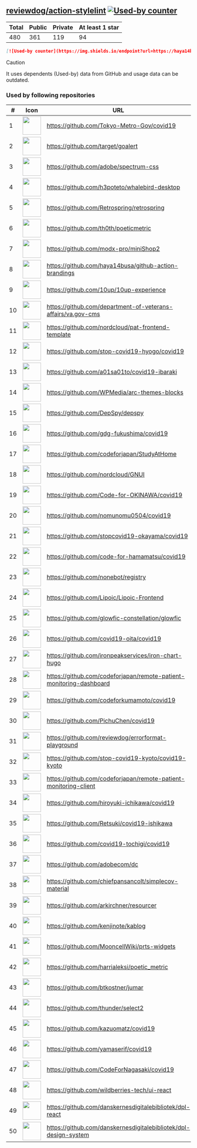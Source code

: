 





## [reviewdog/action-stylelint](https://github.com/reviewdog/action-stylelint) [![Used-by counter](https://img.shields.io/endpoint?url=https://haya14busa.github.io/github-used-by/data/reviewdog/action-stylelint/shieldsio.json)](https://github.com/haya14busa/github-used-by/tree/main/repo/reviewdog/action-stylelint)

| Total | Public | Private | At least 1 star
| ----- | ------ | ------- | ---------------
| 480 | 361 | 119 | 94 |

```md
[![Used-by counter](https://img.shields.io/endpoint?url=https://haya14busa.github.io/github-used-by/data/reviewdog/action-stylelint/shieldsio.json)](https://github.com/haya14busa/github-used-by/tree/main/repo/reviewdog/action-stylelint)
```

> [!CAUTION]
> It uses dependents (Used-by) data from GitHub and usage data can be outdated.

### Used by following repositories

| # | Icon | URL | Stars |
| -- | -- | -- | -- | 
|1|<img src="https://github.com/Tokyo-Metro-Gov.png" width=50 height=50>|https://github.com/Tokyo-Metro-Gov/covid19|6258|
|2|<img src="https://github.com/target.png" width=50 height=50>|https://github.com/target/goalert|2269|
|3|<img src="https://github.com/adobe.png" width=50 height=50>|https://github.com/adobe/spectrum-css|1207|
|4|<img src="https://github.com/h3poteto.png" width=50 height=50>|https://github.com/h3poteto/whalebird-desktop|903|
|5|<img src="https://github.com/Retrospring.png" width=50 height=50>|https://github.com/Retrospring/retrospring|266|
|6|<img src="https://github.com/th0th.png" width=50 height=50>|https://github.com/th0th/poeticmetric|235|
|7|<img src="https://github.com/modx-pro.png" width=50 height=50>|https://github.com/modx-pro/miniShop2|150|
|8|<img src="https://github.com/haya14busa.png" width=50 height=50>|https://github.com/haya14busa/github-action-brandings|142|
|9|<img src="https://github.com/10up.png" width=50 height=50>|https://github.com/10up/10up-experience|129|
|10|<img src="https://github.com/department-of-veterans-affairs.png" width=50 height=50>|https://github.com/department-of-veterans-affairs/va.gov-cms|99|
|11|<img src="https://github.com/nordcloud.png" width=50 height=50>|https://github.com/nordcloud/pat-frontend-template|58|
|12|<img src="https://github.com/stop-covid19-hyogo.png" width=50 height=50>|https://github.com/stop-covid19-hyogo/covid19|54|
|13|<img src="https://github.com/a01sa01to.png" width=50 height=50>|https://github.com/a01sa01to/covid19-ibaraki|41|
|14|<img src="https://github.com/WPMedia.png" width=50 height=50>|https://github.com/WPMedia/arc-themes-blocks|37|
|15|<img src="https://github.com/DepSpy.png" width=50 height=50>|https://github.com/DepSpy/depspy|35|
|16|<img src="https://github.com/gdg-fukushima.png" width=50 height=50>|https://github.com/gdg-fukushima/covid19|32|
|17|<img src="https://github.com/codeforjapan.png" width=50 height=50>|https://github.com/codeforjapan/StudyAtHome|31|
|18|<img src="https://github.com/nordcloud.png" width=50 height=50>|https://github.com/nordcloud/GNUI|30|
|19|<img src="https://github.com/Code-for-OKINAWA.png" width=50 height=50>|https://github.com/Code-for-OKINAWA/covid19|29|
|20|<img src="https://github.com/nomunomu0504.png" width=50 height=50>|https://github.com/nomunomu0504/covid19|28|
|21|<img src="https://github.com/stopcovid19-okayama.png" width=50 height=50>|https://github.com/stopcovid19-okayama/covid19|27|
|22|<img src="https://github.com/code-for-hamamatsu.png" width=50 height=50>|https://github.com/code-for-hamamatsu/covid19|26|
|23|<img src="https://github.com/nonebot.png" width=50 height=50>|https://github.com/nonebot/registry|22|
|24|<img src="https://github.com/Lipoic.png" width=50 height=50>|https://github.com/Lipoic/Lipoic-Frontend|19|
|25|<img src="https://github.com/glowfic-constellation.png" width=50 height=50>|https://github.com/glowfic-constellation/glowfic|17|
|26|<img src="https://github.com/covid19-oita.png" width=50 height=50>|https://github.com/covid19-oita/covid19|15|
|27|<img src="https://github.com/ironpeakservices.png" width=50 height=50>|https://github.com/ironpeakservices/iron-chart-hugo|12|
|28|<img src="https://github.com/codeforjapan.png" width=50 height=50>|https://github.com/codeforjapan/remote-patient-monitoring-dashboard|12|
|29|<img src="https://github.com/codeforkumamoto.png" width=50 height=50>|https://github.com/codeforkumamoto/covid19|11|
|30|<img src="https://github.com/PichuChen.png" width=50 height=50>|https://github.com/PichuChen/covid19|11|
|31|<img src="https://github.com/reviewdog.png" width=50 height=50>|https://github.com/reviewdog/errorformat-playground|11|
|32|<img src="https://github.com/stop-covid19-kyoto.png" width=50 height=50>|https://github.com/stop-covid19-kyoto/covid19-kyoto|10|
|33|<img src="https://github.com/codeforjapan.png" width=50 height=50>|https://github.com/codeforjapan/remote-patient-monitoring-client|9|
|34|<img src="https://github.com/hiroyuki-ichikawa.png" width=50 height=50>|https://github.com/hiroyuki-ichikawa/covid19|9|
|35|<img src="https://github.com/Retsuki.png" width=50 height=50>|https://github.com/Retsuki/covid19-ishikawa|9|
|36|<img src="https://github.com/covid19-tochigi.png" width=50 height=50>|https://github.com/covid19-tochigi/covid19|9|
|37|<img src="https://github.com/adobecom.png" width=50 height=50>|https://github.com/adobecom/dc|7|
|38|<img src="https://github.com/chiefpansancolt.png" width=50 height=50>|https://github.com/chiefpansancolt/simplecov-material|7|
|39|<img src="https://github.com/arkirchner.png" width=50 height=50>|https://github.com/arkirchner/resourcer|7|
|40|<img src="https://github.com/kenjinote.png" width=50 height=50>|https://github.com/kenjinote/kablog|7|
|41|<img src="https://github.com/MooncellWiki.png" width=50 height=50>|https://github.com/MooncellWiki/prts-widgets|6|
|42|<img src="https://github.com/harrialeksi.png" width=50 height=50>|https://github.com/harrialeksi/poetic_metric|6|
|43|<img src="https://github.com/btkostner.png" width=50 height=50>|https://github.com/btkostner/jumar|6|
|44|<img src="https://github.com/thunder.png" width=50 height=50>|https://github.com/thunder/select2|6|
|45|<img src="https://github.com/kazuomatz.png" width=50 height=50>|https://github.com/kazuomatz/covid19|6|
|46|<img src="https://github.com/yamaserif.png" width=50 height=50>|https://github.com/yamaserif/covid19|6|
|47|<img src="https://github.com/CodeForNagasaki.png" width=50 height=50>|https://github.com/CodeForNagasaki/covid19|6|
|48|<img src="https://github.com/wildberries-tech.png" width=50 height=50>|https://github.com/wildberries-tech/ui-react|5|
|49|<img src="https://github.com/danskernesdigitalebibliotek.png" width=50 height=50>|https://github.com/danskernesdigitalebibliotek/dpl-react|5|
|50|<img src="https://github.com/danskernesdigitalebibliotek.png" width=50 height=50>|https://github.com/danskernesdigitalebibliotek/dpl-design-system|5|
